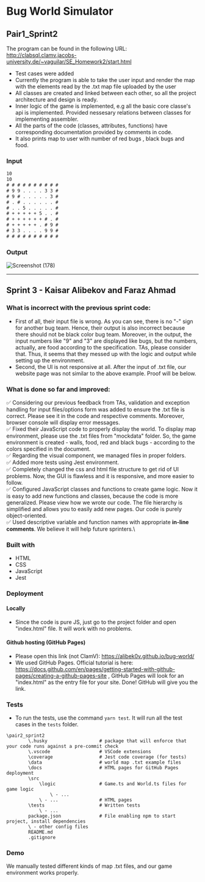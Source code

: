 # Bug World Simulator

## Pair1_Sprint2

The program can be found in the following URL:
<http://clabsql.clamv.jacobs-university.de/~vaguilar/SE_Homework2/start.html>

- Test cases were added
- Currently the program is able to take the user input and render the map with the elements read by the .txt map file uploaded by the user
- All classes are created and linked between each other, so all the project architecture and design is ready.
- Inner logic of the game is implemented, e.g all the basic core classe's api is implemented. Provided nessesary relations between classes for implementing assembler.
- All the parts of the code (classes, attributes, functions) have corresponding documentation provided by comments in code.
- It also prints map to user with number of red bugs , black bugs and food.

### Input

```txt
10
10
# # # # # # # # # #
# 9 9 . . . . 3 3 #
# 9 # . . . . . 3 #
# . # . . . . . . #
# . . 5 . . . . . #
# + + + + + 5 . . #
# + + + + + + # . #
# + + + + + . # 9 #
# 3 3 . . . . 9 9 #
# # # # # # # # # #
```

### Output

![Screenshot (178)](https://user-images.githubusercontent.com/71903387/231769716-93bfb2de-9a80-437f-80a0-03e3ae584d14.png)

---

## Sprint 3 - Kaisar Alibekov and Faraz Ahmad

### What is incorrect with the previous sprint code:

- First of all, their input file is wrong. As you can see, there is no "-" sign for another bug team. Hence, their output is also incorrect because there should not be black color bug team. Moreover, in the output, the input numbers like "9" and "3" are displayed like bugs, but the numbers, actually, are food according to the specification. TAs, please consider that. Thus, it seems that they messed up with the logic and output while setting up the environment.
- Second, the UI is not responsive at all. After the input of .txt file, our website page was not similar to the above example. Proof will be below.

### What is done so far and improved:

✅ Considering our previous feedback from TAs, validation and exception handling for input files/options form was added to ensure the .txt file is correct. Please see it in the code and respective comments. Moreover, browser console will display error messages.\
✅ Fixed their JavaScript code to properly display the world. To display map environment, please use the .txt files from "mockdata" folder. So, the game environment is created - walls, food, red and black bugs - according to the colors specified in the document.\
✅ Regarding the visual component, we managed files in proper folders.\
✅ Added more tests using Jest environment.\
✅ Completely changed the css and html file structure to get rid of UI problems. Now, the GUI is flawless and it is responsive, and more easier to follow.\
✅ Configured JavaScript classes and functions to create game logic. Now it is easy to add new functions and classes, because the code is more generalized. Please view how we wrote our code. The file hierarchy is simplified and allows you to easily add new pages. Our code is purely object-oriented.\
✅ Used descriptive variable and function names with appropriate **in-line comments**. We believe it will help future sprinters.\

### Built with
* HTML
* CSS
* JavaScript
* Jest

### Deployment

#### Locally

- Since the code is pure JS, just go to the project folder and open "index.html" file. It will work with no problems.

#### Github hosting (GitHub Pages)

-   Please open this link (not ClamV): https://alibek0v.github.io/bug-world/
-   We used GitHub Pages. Official tutorial is here: https://docs.github.com/en/pages/getting-started-with-github-pages/creating-a-github-pages-site , GitHub Pages will look for an "index.html" as the entry file for your site. Done! GitHub will give you the link.

### Tests

-   To run the tests, use the command `yarn test`. It will run all the test cases in the `tests` folder.

```
\pair2_sprint2
        \.husky                   # package that will enforce that your code runs against a pre-commit check
        \.vscode                  # VSCode extensions
        \coverage                 # Jest code coverage (for tests)
        \data                     # world map .txt example files
        \docs                     # HTML pages for GitHub Pages deployment
        \src
            \logic                # Game.ts and World.ts files for game logic
                \ - ...
            \ - ...               # HTML pages 
        \tests                    # Written tests
            \ - ...
        package.json              # File enabling npm to start project, install dependencies
        \ - other config files
        README.md
        .gitignore  
```

### Demo
We manually tested different kinds of map .txt files, and our game environment works properly.
